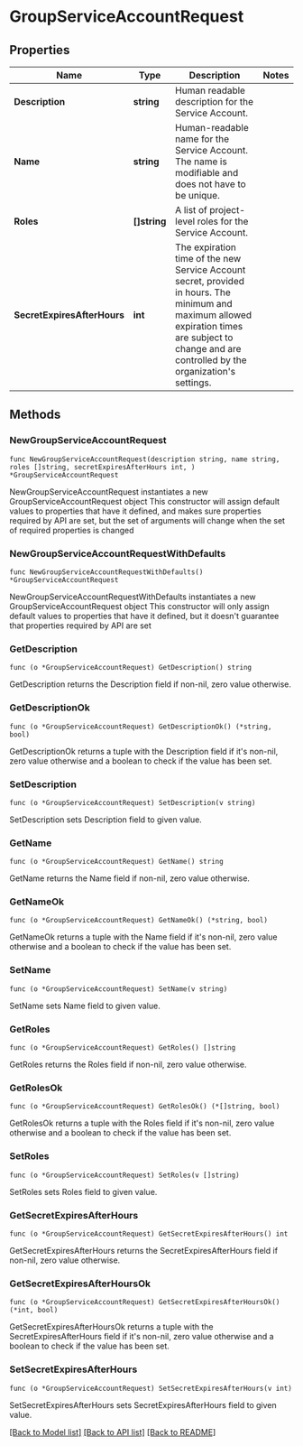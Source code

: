 # GroupServiceAccountRequest

## Properties

Name | Type | Description | Notes
------------ | ------------- | ------------- | -------------
**Description** | **string** | Human readable description for the Service Account. | 
**Name** | **string** | Human-readable name for the Service Account. The name is modifiable and does not have to be unique. | 
**Roles** | **[]string** | A list of project-level roles for the Service Account. | 
**SecretExpiresAfterHours** | **int** | The expiration time of the new Service Account secret, provided in hours. The minimum and maximum allowed expiration times are subject to change and are controlled by the organization&#39;s settings. | 

## Methods

### NewGroupServiceAccountRequest

`func NewGroupServiceAccountRequest(description string, name string, roles []string, secretExpiresAfterHours int, ) *GroupServiceAccountRequest`

NewGroupServiceAccountRequest instantiates a new GroupServiceAccountRequest object
This constructor will assign default values to properties that have it defined,
and makes sure properties required by API are set, but the set of arguments
will change when the set of required properties is changed

### NewGroupServiceAccountRequestWithDefaults

`func NewGroupServiceAccountRequestWithDefaults() *GroupServiceAccountRequest`

NewGroupServiceAccountRequestWithDefaults instantiates a new GroupServiceAccountRequest object
This constructor will only assign default values to properties that have it defined,
but it doesn't guarantee that properties required by API are set

### GetDescription

`func (o *GroupServiceAccountRequest) GetDescription() string`

GetDescription returns the Description field if non-nil, zero value otherwise.

### GetDescriptionOk

`func (o *GroupServiceAccountRequest) GetDescriptionOk() (*string, bool)`

GetDescriptionOk returns a tuple with the Description field if it's non-nil, zero value otherwise
and a boolean to check if the value has been set.

### SetDescription

`func (o *GroupServiceAccountRequest) SetDescription(v string)`

SetDescription sets Description field to given value.

### GetName

`func (o *GroupServiceAccountRequest) GetName() string`

GetName returns the Name field if non-nil, zero value otherwise.

### GetNameOk

`func (o *GroupServiceAccountRequest) GetNameOk() (*string, bool)`

GetNameOk returns a tuple with the Name field if it's non-nil, zero value otherwise
and a boolean to check if the value has been set.

### SetName

`func (o *GroupServiceAccountRequest) SetName(v string)`

SetName sets Name field to given value.

### GetRoles

`func (o *GroupServiceAccountRequest) GetRoles() []string`

GetRoles returns the Roles field if non-nil, zero value otherwise.

### GetRolesOk

`func (o *GroupServiceAccountRequest) GetRolesOk() (*[]string, bool)`

GetRolesOk returns a tuple with the Roles field if it's non-nil, zero value otherwise
and a boolean to check if the value has been set.

### SetRoles

`func (o *GroupServiceAccountRequest) SetRoles(v []string)`

SetRoles sets Roles field to given value.

### GetSecretExpiresAfterHours

`func (o *GroupServiceAccountRequest) GetSecretExpiresAfterHours() int`

GetSecretExpiresAfterHours returns the SecretExpiresAfterHours field if non-nil, zero value otherwise.

### GetSecretExpiresAfterHoursOk

`func (o *GroupServiceAccountRequest) GetSecretExpiresAfterHoursOk() (*int, bool)`

GetSecretExpiresAfterHoursOk returns a tuple with the SecretExpiresAfterHours field if it's non-nil, zero value otherwise
and a boolean to check if the value has been set.

### SetSecretExpiresAfterHours

`func (o *GroupServiceAccountRequest) SetSecretExpiresAfterHours(v int)`

SetSecretExpiresAfterHours sets SecretExpiresAfterHours field to given value.


[[Back to Model list]](../README.md#documentation-for-models) [[Back to API list]](../README.md#documentation-for-api-endpoints) [[Back to README]](../README.md)


